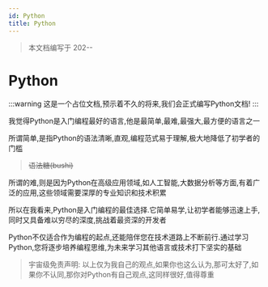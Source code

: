 ```yaml
---
id: Python
title: Python
---
```


> 本文档编写于 202--

# Python

:::warning
这是一个占位文档,预示着不久的将来,我们会正式编写Python文档!
:::

我觉得Python是入门编程最好的语言,他是最简单,最难,最强大,最方便的语言之一

所谓简单,是指Python的语法清晰,直观,编程范式易于理解,极大地降低了初学者的门槛

> ~~语法糖(bushi)~~

所谓的难,则是因为Python在高级应用领域,如人工智能,大数据分析等方面,有着广泛的应用,这些领域需要深厚的专业知识和技术积累

所以在我看来,Python是入门编程的最佳选择.它简单易学,让初学者能够迅速上手,同时又具备难以穷尽的深度,挑战着最资深的开发者

Python不仅适合作为编程的起点,还能陪伴您在技术道路上不断前行.通过学习Python,您将逐步培养编程思维,为未来学习其他语言或技术打下坚实的基础

> 宇宙级免责声明: 以上仅为我自己的观点,如果你也这么认为,那可太好了,如果你不认同,那你对Python有自己观点,这同样很好,值得尊重
